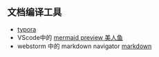 
## 文档编译工具
- [typora](https://typora.io/)
- VScode中的  [mermaid preview 美人鱼](https://mermaidjs.github.io/)
- webstorm 中的 markdown navigator [markdown](http://blog.csdn.net/witnessai1/article/details/52551362)
